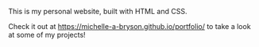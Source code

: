 This is my personal website, built with HTML and CSS.

Check it out at https://michelle-a-bryson.github.io/portfolio/ to take a look at some of my projects!
